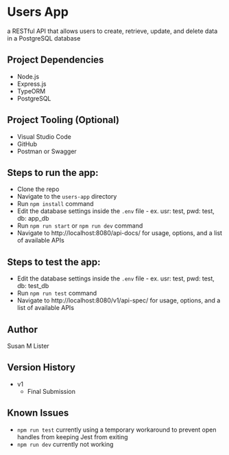 # Users App

a RESTful API that allows users to create, retrieve, update, and delete data in a PostgreSQL database

## Project Dependencies

* Node.js
* Express.js
* TypeORM
* PostgreSQL

## Project Tooling (Optional)

* Visual Studio Code
* GitHub
* Postman or Swagger

## Steps to run the app:

* Clone the repo
* Navigate to the `users-app` directory
* Run `npm install` command
* Edit the database settings inside the `.env` file - ex. usr: test, pwd: test, db: app_db
* Run `npm run start` or `npm run dev` command
* Navigate to http://localhost:8080/api-docs/ for usage, options, and a list of available APIs

## Steps to test the app:

* Edit the database settings inside the `.env` file - ex. usr: test, pwd: test, db: test_db
* Run `npm run test` command
* Navigate to http://localhost:8080/v1/api-spec/ for usage, options, and a list of available APIs

## Author

Susan M Lister

## Version History

* v1
    * Final Submission

## Known Issues
* `npm run test` currently using a temporary workaround to prevent open handles from keeping Jest from exiting
* `npm run dev` currently not working
